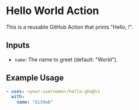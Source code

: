 # Hello World Action

This is a reusable GitHub Action that prints "Hello, <name>!".

## Inputs

- `name`: The name to greet (default: "World").

## Example Usage

```yaml
- uses: <your-username>/hello-gha@v1
  with:
    name: "GitHub"
